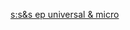 ---
layout: post
wordpress_id: 1098
wordpress_url: http://noesbueno.com/archives/1098
date: '2011-04-19 12:00:50 -0500'
date_gmt: '2011-04-19 17:00:50 -0500'
body: |
  <p><a href="http://www.swordandsworcery.com/news/2011/4/20/sss-ep-universal-micro.html">s:s&amp;s ep universal &amp; micro</a></p>
---